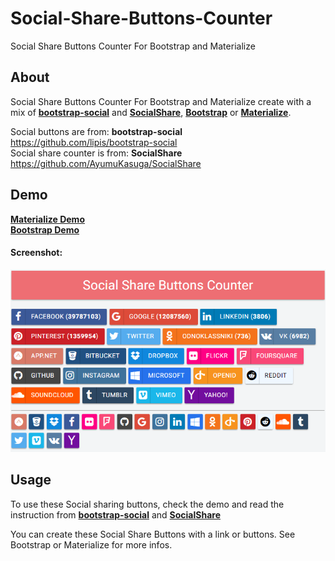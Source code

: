 # Social-Share-Buttons-Counter
Social Share Buttons Counter For Bootstrap and Materialize

## About
Social Share Buttons Counter For Bootstrap and Materialize create with a mix of <a href="https://github.com/lipis/bootstrap-social">**bootstrap-social**</a> and <a href="https://github.com/AyumuKasuga/SocialShare">**SocialShare**</a>, <a href="http://getbootstrap.com/">**Bootstrap**</a> or <a href="http://materializecss.com/">**Materialize**</a>.

Social buttons are from: **bootstrap-social** https://github.com/lipis/bootstrap-social <br>
Social share counter is from: **SocialShare** https://github.com/AyumuKasuga/SocialShare

## Demo
<a href="https://cdn.rawgit.com/onigetoc/Social-Share-Buttons-Counter/master/demo-materialize.html">**Materialize Demo**</a><br>
<a href="https://cdn.rawgit.com/onigetoc/Social-Share-Buttons-Counter/master/demo-bootstrap.html">**Bootstrap Demo**</a>

#### Screenshot:
![](https://github.com/onigetoc/Social-Share-Buttons-Counter/blob/master/screenshot.png?raw=true)

## Usage
To use these Social sharing buttons, check the demo and read the instruction from <a href="https://github.com/lipis/bootstrap-social">**bootstrap-social**</a> and <a href="https://github.com/AyumuKasuga/SocialShare">**SocialShare**</a>

You can create these Social Share Buttons with a link or buttons. See Bootstrap or Materialize for more infos.
